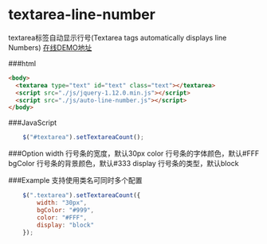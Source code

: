 # textarea-line-number
textarea标签自动显示行号(Textarea tags automatically displays line Numbers)
[在线DEMO地址](http://htmlpreview.github.io/?https://github.com/NightCatSama/textarea-line-number/blob/master/demo.html)

###html
```html
<body>
  <textarea type="text" id="text" class="text"></textarea>
  <script src="./js/jquery-1.12.0.min.js"></script>
  <script src="./js/auto-line-number.js"></script>
</body>
```



###JavaScript
```js
	$("#textarea").setTextareaCount();
```



###Option
    width 行号条的宽度，默认30px
    color 行号条的字体颜色，默认#FFF
    bgColor 行号条的背景颜色，默认#333
    display 行号条的类型，默认block




###Example
支持使用类名可同时多个配置
```js
	$(".textarea").setTextareaCount({
	  	width: "30px",
		bgColor: "#999",
		color: "#FFF",
		display: "block"
	});
```
